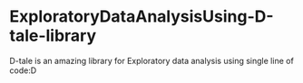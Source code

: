 # ExploratoryDataAnalysisUsing-D-tale-library
D-tale is an amazing library for Exploratory data analysis using single line of code:D
